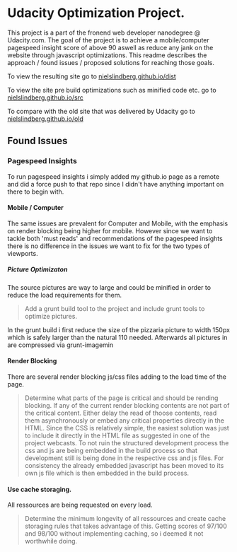 # Udacity Optimization Project.
This project is a part of the fronend web developer nanodegree @ Udacity.com. The goal of the project is to achieve a mobile/computer pagespeed insight score of above 90 aswell as reduce any jank on the website through javascript optimizations. This readme describes the approach / found issues / proposed solutions for reaching those goals.

To view the resulting site go to <a href="http://nielslindberg.github.io/dist" target="_blank">nielslindberg.github.io/dist</a>

To view the site pre build optimizations such as minified code etc. go to <a href="http://nielslindberg.github.io/src" target="_blank">nielslindberg.github.io/src</a>

To compare with the old site that was delivered by Udacity go to <a href="http://nielslindberg.github.io/old" target="_blank">nielslindberg.github.io/old</a>

## Found Issues

### Pagespeed Insights
To run pagespeed insights i simply added my github.io page as a remote and did a force push to that repo since I didn't have anything important on there to begin with.

#### Mobile / Computer
The same issues are prevalent for Computer and Mobile, with the emphasis on render blocking being higher for mobile. However since we want to tackle both 'must reads' and recommendations of the pagespeed insights there is no difference in the issues we want to fix for the two types of viewports.

##### Picture Optimizaton
The source pictures are way to large and could be minified in order to reduce the load requirements for them.

> Add a grunt build tool to the project and include grunt tools to optimize pictures.

In the grunt build i first reduce the size of the pizzaria picture to width 150px which is safely larger than the natural 110 needed. Afterwards all pictures in are compressed via grunt-imagemin

#### Render Blocking
There are several render blocking js/css files adding to the load time of the page.
> Determine what parts of the page is critical and should be rending blocking.
> If any of the current render blocking contents are not part of the critical content.
> Either delay the read of thoose contents, read them asynchronously or embed any critical properties directly in the HTML.
Since the CSS is relatively simple, the easiest solution was just to include it directly in the HTML file as suggested in one of the project webcasts. To not ruin the structured development process the css and js are being embedded in the build process so that development still is being done in the respective css and js files. For consistency the already embedded javascript has been moved to its own js file which is then embedded in the build process.

#### Use cache storaging.
All ressources are being requested on every load.
> Determine the minimum longevity of all ressources and create cache storaging rules that takes advantage of this.
Getting scores of 97/100 and 98/100 without implementing caching, so i deemed it not worthwhile doing.